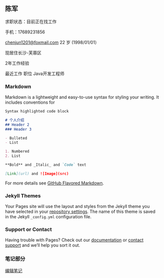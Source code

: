 ## 陈军


求职状态：目前正在找工作

手机：17689231856

chenjun1201@foxmail.com
22 岁 (1998/01/01）

现居住长沙-芙蓉区

2年工作经验

最近工作
职位
Java开发工程师
### Markdown

Markdown is a lightweight and easy-to-use syntax for styling your writing. It includes conventions for

```markdown
Syntax highlighted code block

# 个人介绍
## Header 2
### Header 3

- Bulleted
- List

1. Numbered
2. List

**Bold** and _Italic_ and `Code` text

[Link](url) and ![Image](src)
```

For more details see [GitHub Flavored Markdown](https://guides.github.com/features/mastering-markdown/).

### Jekyll Themes

Your Pages site will use the layout and styles from the Jekyll theme you have selected in your [repository settings](https://github.com/chenjun-1201/chenjun-1201.github.io/settings). The name of this theme is saved in the Jekyll `_config.yml` configuration file.

### Support or Contact

Having trouble with Pages? Check out our [documentation](https://help.github.com/categories/github-pages-basics/) or [contact support](https://github.com/contact) and we’ll help you sort it out.


### 笔记部分
[编辑笔记](https://github.com/chenjun-1201/chenjun-1201.github.io/edit/master/index.md)



